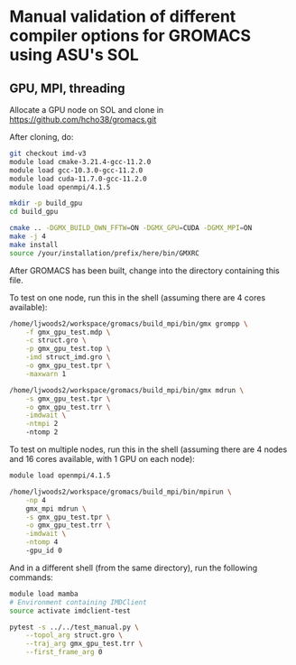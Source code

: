 # Manual validation of different compiler options for GROMACS using ASU's SOL

## GPU, MPI, threading

Allocate a GPU node on SOL and clone in https://github.com/hcho38/gromacs.git

After cloning, do:
```bash
git checkout imd-v3
module load cmake-3.21.4-gcc-11.2.0
module load gcc-10.3.0-gcc-11.2.0
module load cuda-11.7.0-gcc-11.2.0
module load openmpi/4.1.5

mkdir -p build_gpu
cd build_gpu

cmake .. -DGMX_BUILD_OWN_FFTW=ON -DGMX_GPU=CUDA -DGMX_MPI=ON
make -j 4
make install
source /your/installation/prefix/here/bin/GMXRC
```

After GROMACS has been built, change into the directory containing this file.

To test on one node, run this in the shell (assuming there are 4 cores available):
```bash
/home/ljwoods2/workspace/gromacs/build_mpi/bin/gmx grompp \
    -f gmx_gpu_test.mdp \
    -c struct.gro \
    -p gmx_gpu_test.top \
    -imd struct_imd.gro \
    -o gmx_gpu_test.tpr \
    -maxwarn 1

/home/ljwoods2/workspace/gromacs/build_mpi/bin/gmx mdrun \
    -s gmx_gpu_test.tpr \
    -o gmx_gpu_test.trr \
    -imdwait \
    -ntmpi 2
    -ntomp 2
```
To test on multiple nodes, run this in the shell (assuming there are 4 nodes and 16 cores available, with 1 GPU on each node):

```bash
module load openmpi/4.1.5

/home/ljwoods2/workspace/gromacs/build_mpi/bin/mpirun \
    -np 4
    gmx_mpi mdrun \
    -s gmx_gpu_test.tpr \
    -o gmx_gpu_test.trr \
    -imdwait \
    -ntomp 4
    -gpu_id 0
```

And in a different shell (from the same directory), run the following commands:

```bash
module load mamba
# Environment containing IMDClient
source activate imdclient-test

pytest -s ../../test_manual.py \
    --topol_arg struct.gro \
    --traj_arg gmx_gpu_test.trr \
    --first_frame_arg 0
```
